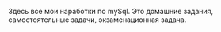 Здесь все мои наработки по mySql. Это домашние задания, самостоятельные задачи, экзаменационная задача.


